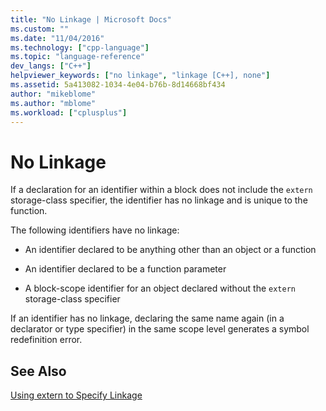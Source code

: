 ```yaml
---
title: "No Linkage | Microsoft Docs"
ms.custom: ""
ms.date: "11/04/2016"
ms.technology: ["cpp-language"]
ms.topic: "language-reference"
dev_langs: ["C++"]
helpviewer_keywords: ["no linkage", "linkage [C++], none"]
ms.assetid: 5a413082-1034-4e04-b76b-8d14668bf434
author: "mikeblome"
ms.author: "mblome"
ms.workload: ["cplusplus"]
---
```

# No Linkage
If a declaration for an identifier within a block does not include the `extern` storage-class specifier, the identifier has no linkage and is unique to the function.  
  
 The following identifiers have no linkage:  
  
-   An identifier declared to be anything other than an object or a function  
  
-   An identifier declared to be a function parameter  
  
-   A block-scope identifier for an object declared without the `extern` storage-class specifier  
  
 If an identifier has no linkage, declaring the same name again (in a declarator or type specifier) in the same scope level generates a symbol redefinition error.  
  
## See Also  
 [Using extern to Specify Linkage](../cpp/using-extern-to-specify-linkage.md)